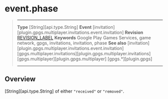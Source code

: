 # event.phase

> --------------------- ------------------------------------------------------------------------------------------
> __Type__              [String][api.type.String]
> __Event__             [invitation][plugin.gpgs.multiplayer.invitations.event.invitation]
> __Revision__          [REVISION_LABEL](REVISION_URL)
> __Keywords__          Google Play Games Services, game network, gpgs, invitations, invitation, phase
> __See also__          [invitation][plugin.gpgs.multiplayer.invitations.event.invitation]
>						[gpgs.multiplayer.invitations][plugin.gpgs.multiplayer.invitations]
>						[gpgs.multiplayer][plugin.gpgs.multiplayer]
>                       [gpgs.*][plugin.gpgs]
> --------------------- ------------------------------------------------------------------------------------------

## Overview

[String][api.type.String] of either `"received"` or `"removed"`.
